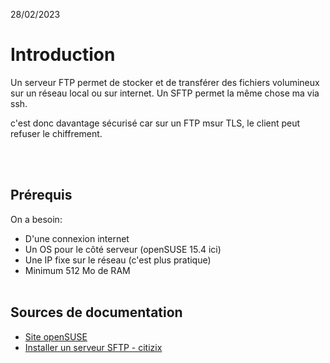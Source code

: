 28/02/2023

# Introduction
 
Un serveur FTP permet de stocker et de transférer des fichiers volumineux sur un réseau local ou sur internet.
Un SFTP permet la même chose ma via ssh.

c'est donc davantage sécurisé car sur un FTP msur TLS, le client peut refuser le chiffrement.

<br><br>
## Prérequis

On a besoin:

* D'une connexion internet
* Un OS pour le côté serveur (openSUSE 15.4 ici)
* Une IP fixe sur le réseau (c'est plus pratique)
* Minimum 512 Mo de RAM
<br><br>

## Sources de documentation
* [Site openSUSE](https://en.opensuse.org/SDB:SFTP_server_with_Chroot)
* [Installer un serveur SFTP - citizix](https://citizix.com/how-to-set-up-an-sftp-server-on-opensuse-leap-15-3-server/)
